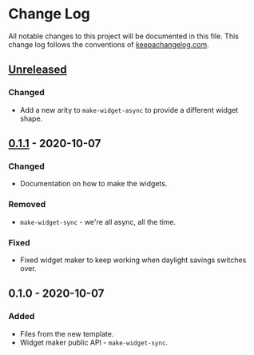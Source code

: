 # Change Log
All notable changes to this project will be documented in this file. This change log follows the conventions of [keepachangelog.com](http://keepachangelog.com/).

## [Unreleased]
### Changed
- Add a new arity to `make-widget-async` to provide a different widget shape.

## [0.1.1] - 2020-10-07
### Changed
- Documentation on how to make the widgets.

### Removed
- `make-widget-sync` - we're all async, all the time.

### Fixed
- Fixed widget maker to keep working when daylight savings switches over.

## 0.1.0 - 2020-10-07
### Added
- Files from the new template.
- Widget maker public API - `make-widget-sync`.

[Unreleased]: https://github.com/your-name/rikhw/compare/0.1.1...HEAD
[0.1.1]: https://github.com/your-name/rikhw/compare/0.1.0...0.1.1
